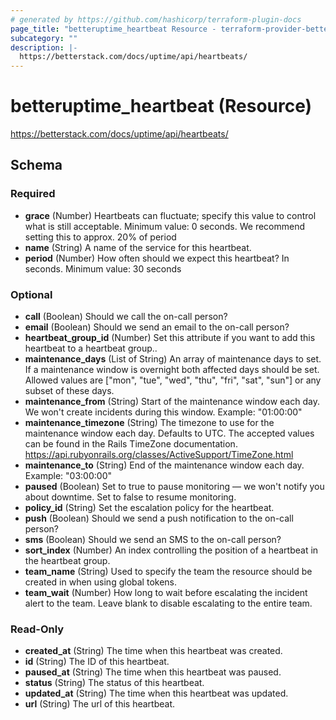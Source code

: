 ```yaml
---
# generated by https://github.com/hashicorp/terraform-plugin-docs
page_title: "betteruptime_heartbeat Resource - terraform-provider-better-uptime"
subcategory: ""
description: |-
  https://betterstack.com/docs/uptime/api/heartbeats/
---
```


# betteruptime_heartbeat (Resource)

https://betterstack.com/docs/uptime/api/heartbeats/



<!-- schema generated by tfplugindocs -->
## Schema

### Required

- **grace** (Number) Heartbeats can fluctuate; specify this value to control what is still acceptable. Minimum value: 0 seconds. We recommend setting this to approx. 20% of period
- **name** (String) A name of the service for this heartbeat.
- **period** (Number) How often should we expect this heartbeat? In seconds. Minimum value: 30 seconds

### Optional

- **call** (Boolean) Should we call the on-call person?
- **email** (Boolean) Should we send an email to the on-call person?
- **heartbeat_group_id** (Number) Set this attribute if you want to add this heartbeat to a heartbeat group..
- **maintenance_days** (List of String) An array of maintenance days to set. If a maintenance window is overnight both affected days should be set. Allowed values are ["mon", "tue", "wed", "thu", "fri", "sat", "sun"] or any subset of these days.
- **maintenance_from** (String) Start of the maintenance window each day. We won't create incidents during this window. Example: "01:00:00"
- **maintenance_timezone** (String) The timezone to use for the maintenance window each day. Defaults to UTC. The accepted values can be found in the Rails TimeZone documentation. https://api.rubyonrails.org/classes/ActiveSupport/TimeZone.html
- **maintenance_to** (String) End of the maintenance window each day. Example: "03:00:00"
- **paused** (Boolean) Set to true to pause monitoring — we won't notify you about downtime. Set to false to resume monitoring.
- **policy_id** (String) Set the escalation policy for the heartbeat.
- **push** (Boolean) Should we send a push notification to the on-call person?
- **sms** (Boolean) Should we send an SMS to the on-call person?
- **sort_index** (Number) An index controlling the position of a heartbeat in the heartbeat group.
- **team_name** (String) Used to specify the team the resource should be created in when using global tokens.
- **team_wait** (Number) How long to wait before escalating the incident alert to the team. Leave blank to disable escalating to the entire team.

### Read-Only

- **created_at** (String) The time when this heartbeat was created.
- **id** (String) The ID of this heartbeat.
- **paused_at** (String) The time when this heartbeat was paused.
- **status** (String) The status of this heartbeat.
- **updated_at** (String) The time when this heartbeat was updated.
- **url** (String) The url of this heartbeat.



